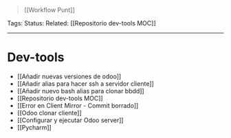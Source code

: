 > [[Workflow Punt]]

Tags: 
Status: 
Related: [[Repositorio dev-tools MOC]]

___

# Dev-tools

- [[Añadir nuevas versiones de odoo]]
- [[Añadir alias para hacer ssh a servidor cliente]]
- [[Añadir nuevo bash alias para clonar bbdd]]
- [[Repositorio dev-tools MOC]]
- [[Error en Client Mirror - Commit borrado]]
- [[Odoo clonar cliente]]
- [[Configurar y ejecutar Odoo server]]
- [[Pycharm]]